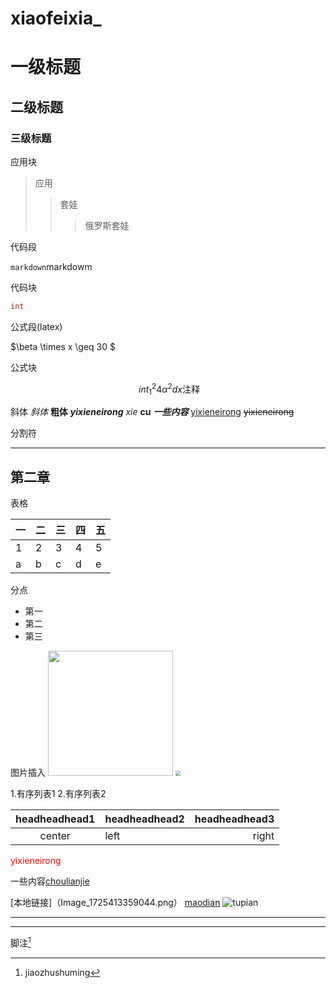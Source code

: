# xiaofeixia_

#  一级标题
## 二级标题
### 三级标题

应用块

>应用
>>套娃
>>>俄罗斯套娃



代码段

`markdown`markdowm

代码块

```c
int 

``````
公式段(latex)

$\beta \times  x  \geq  30 $



公式块

$$
\  int_{1}^{2}{4\alpha^2}dx\text{注释}
$$

斜体
*斜体*    **粗体** ***yixieneirong***
_xie_  __cu__ ___一些内容___
<u>yixieneirong</u>
~~yixieneirong~~



分割符

---

 ##  第二章

 表格

 |一|二|三|四|五|
 |-|-|-|-|-|
 |1|2|3|4|5|
a|b|c|d|e|



分点

- 第一
- 第二
- 第三

图片插入
<img src="Image_1725413359044.png"   width =200  heigh=200>
<img src="Image_1725413359044.png"   style="zoom:50%">

1.有序列表1
2.有序列表2




| headheadhead1 | headheadhead2  | headheadhead3 |
|:---: | :--- | ---:|
|center |left|right|

<font color="red">yixieneirong</font>


一些内容[choulianjie](https://www.bilibili.com)


[本地链接]（Image_1725413359044.png）
[maodian](#二级标题)
![tupian](https)

---
<hr>


脚注[^test]
[^test]:jiaozhushuming  

